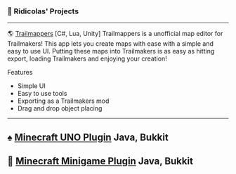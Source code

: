 ### 👋 Ridicolas' Projects
---
:earth_americas: [Trailmappers](https://www.example.com](https://store.steampowered.com/app/1790240/Trailmappers/))
[C#, Lua, Unity]
Trailmappers is a unofficial map editor for Trailmakers! This app lets you create maps with ease with a simple and easy to use UI. Putting these maps into Trailmakers is as easy as hitting export, loading Trailmakers and enjoying your creation!

Features
- Simple UI
- Easy to use tools
- Exporting as a Trailmakers mod
- Drag and drop object placing
---
:spades: [Minecraft UNO Plugin](https://youtu.be/IJI4DNTH524)
Java, Bukkit
---
:dart: [Minecraft Minigame Plugin](https://youtu.be/IJI4DNTH524)
Java, Bukkit
---
<!--
**Ridicolaz/Ridicolaz** is a ✨ _special_ ✨ repository because its `README.md` (this file) appears on your GitHub profile.

Here are some ideas to get you started:

- 🔭 I’m currently working on ...
- 🌱 I’m currently learning ...
- 👯 I’m looking to collaborate on ...
- 🤔 I’m looking for help with ...
- 💬 Ask me about ...
- 📫 How to reach me: ...
- 😄 Pronouns: ...
- ⚡ Fun fact: ...
-->
